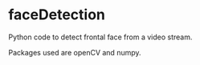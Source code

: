 # faceDetection
Python code to detect frontal face from a video stream.

Packages used are openCV and numpy.



